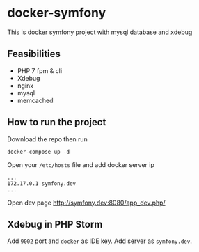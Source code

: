# docker-symfony
This is docker symfony project with mysql database and xdebug

## Feasibilities

- PHP 7 fpm & cli
- Xdebug
- nginx
- mysql
- memcached

## How to run the project

Download the repo then run

` docker-compose up -d `

Open your `/etc/hosts` file and add docker server ip
```
...
172.17.0.1 symfony.dev
...
```

Open dev page http://symfony.dev:8080/app_dev.php/

## Xdebug in PHP Storm

Add `9002` port and `docker` as IDE key. Add server as `symfony.dev`.
